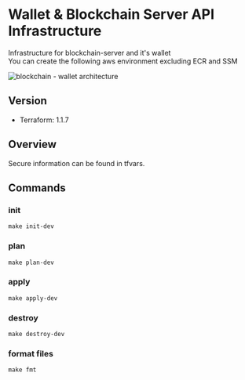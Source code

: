 # Wallet & Blockchain Server API Infrastructure
Infrastructure for blockchain-server and it's wallet \
You can create the following aws environment excluding ECR and SSM

![blockchain - wallet architecture](https://user-images.githubusercontent.com/55307968/171682476-a08616e6-f3b3-4973-a29d-b1bd907e104b.jpg)

## Version
- Terraform: 1.1.7

## Overview
Secure information can be found in tfvars.

## Commands
### init
`make init-dev`

### plan
`make plan-dev`

### apply
`make apply-dev`

### destroy
`make destroy-dev`

### format files
`make fmt`
